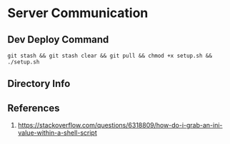 # Server Communication

## Dev Deploy Command

```
git stash && git stash clear && git pull && chmod +x setup.sh && ./setup.sh
```

## Directory Info



## References

1. <https://stackoverflow.com/questions/6318809/how-do-i-grab-an-ini-value-within-a-shell-script>
